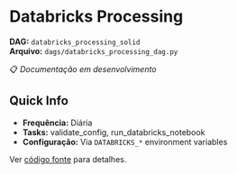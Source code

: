 # Databricks Processing

**DAG:** `databricks_processing_solid`  
**Arquivo:** `dags/databricks_processing_dag.py`

📋 *Documentação em desenvolvimento*

## Quick Info

- **Frequência:** Diária
- **Tasks:** validate_config, run_databricks_notebook
- **Configuração:** Via `DATABRICKS_*` environment variables

Ver [código fonte](../../dags/databricks_processing_dag.py) para detalhes.

